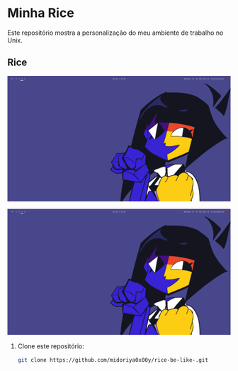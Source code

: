 # Minha Rice

Este repositório mostra a personalização do meu ambiente de trabalho no Unix.

## Rice

![Screenshot 1](2023-12-31_15-07_1.png)


![Screenshot 2](2023-12-31_15-07_1.png)



1. Clone este repositório:
   ```bash
   git clone https://github.com/midoriya0x00y/rice-be-like-.git
